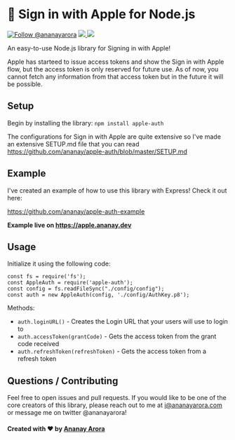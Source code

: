 #  Sign in with Apple for Node.js

<a href="https://twitter.com/intent/follow?screen_name=ananayarora"><img src="https://img.shields.io/twitter/follow/ananayarora.svg?label=Follow%20@ananayarora" alt="Follow @ananayarora"></img></a>
<a href="https://npmjs.com/package/apple-auth">
  <img src="https://img.shields.io/npm/dt/apple-auth.svg"></img>
  <img src="https://img.shields.io/npm/v/apple-auth.svg"></img>
</a>
</p>

An easy-to-use Node.js library for Signing in with Apple!

Apple has starteed to issue access tokens and show the Sign in with Apple flow, but the access token is only reserved for future use. As of now, you cannot fetch any information from that access token but in the future it will be possible.

## Setup

Begin by installing the library:
```npm install apple-auth```

The configurations for Sign in with Apple are quite extensive so I've made an extensive SETUP.md file that you can read
https://github.com/ananay/apple-auth/blob/master/SETUP.md

## Example

I've created an example of how to use this library with Express! Check it out here:

https://github.com/ananay/apple-auth-example

**Example live on https://apple.ananay.dev**

## Usage

Initialize it using the following code:
```
const fs = require('fs');
const AppleAuth = require('apple-auth');
const config = fs.readFileSync("./config/config");
const auth = new AppleAuth(config, './config/AuthKey.p8');
```

Methods:
- ```auth.loginURL()``` - Creates the Login URL that your users will use to login to
- ```auth.accessToken(grantCode)``` - Gets the access token from the grant code received
- ```auth.refreshToken(refreshToken)``` - Gets the access token from a refresh token


## Questions / Contributing

Feel free to open issues and pull requests. If you would like to be one of the core creators of this library, please reach out to me at i@ananayarora.com or message me on twitter @ananayarora!

<h4> Created with ❤️ by <a href="https://ananayarora.com">Ananay Arora</a></h4>
